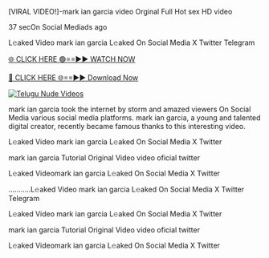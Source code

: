[VIRAL VIDEO!]-mark ian garcia video Orginal Full Hot sex HD video


37 secOn Social Mediads ago

L𝚎aked Video mark ian garcia L𝚎aked On Social Media X Twitter Telegram

[🌐 CLICK HERE 🟢==►► WATCH NOW](https://viral-xone.blogspot.com/2025/01/valovideo.html)

[🔴 CLICK HERE 🌐==►► Download Now](https://viral-xone.blogspot.com/2025/01/valovideo.html)

[![Telugu Nude Videos](https://i.imgur.com/dJHk4Zq.gif)](https://viral-xone.blogspot.com/2025/01/valovideo.html)

mark ian garcia took the internet by storm and amazed viewers On Social Media various social media platforms. mark ian garcia, a young and talented digital creator, recently became famous thanks to this interesting video.

L𝚎aked Video mark ian garcia L𝚎aked On Social Media X Twitter

mark ian garcia Tutorial Original Video video oficial twitter

L𝚎aked Videomark ian garcia L𝚎aked On Social Media X Twitter

...........L𝚎aked Video mark ian garcia L𝚎aked On Social Media X Twitter Telegram

L𝚎aked Video mark ian garcia L𝚎aked On Social Media X Twitter

mark ian garcia Tutorial Original Video video oficial twitter

L𝚎aked Videomark ian garcia L𝚎aked On Social Media X Twitter